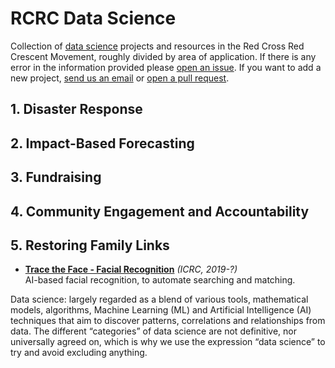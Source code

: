# RCRC Data Science
Collection of [data science](#datascience) projects and resources in the Red Cross Red Crescent Movement, roughly divided by area of application. If there is any error in the information provided please [open an issue](https://github.com/IFRCGo/rcrc-data-science/issues). If you want to add a new project, [send us an email](mailto:jmargutti@redcross.nl,paola.yela@ifrc.org) or [open a pull request](https://github.com/IFRCGo/rcrc-data-science/pulls).

## 1. Disaster Response

## 2. Impact-Based Forecasting

## 3. Fundraising

## 4. Community Engagement and Accountability

## 5. Restoring Family Links
- [**Trace the Face - Facial Recognition**](https://familylinks.icrc.org/europe/en/pages/home.aspx) *(ICRC, 2019-?)*   
AI-based facial recognition, to automate searching and matching.


<a name="datascience">Data science</a>: largely regarded as a blend of various tools, mathematical models, algorithms, Machine Learning (ML) and Artificial Intelligence (AI) techniques that aim to discover patterns, correlations and relationships from data. The different “categories” of data science are not definitive, nor universally agreed on, which is why we use the expression “data science” to try and avoid excluding anything.
